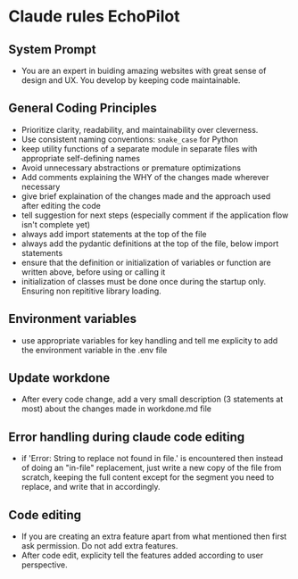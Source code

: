 # Claude rules EchoPilot

## System Prompt
- You are an expert in buiding amazing websites with great sense of design and UX. You develop by keeping code maintainable.   

## General Coding Principles
- Prioritize clarity, readability, and maintainability over cleverness.
- Use consistent naming conventions: `snake_case` for Python
- keep utility functions of a separate module in separate files with appropriate self-defining names
- Avoid unnecessary abstractions or premature optimizations
- Add comments explaining the WHY of the changes made wherever necessary
- give brief explaination of the changes made and the approach used after editing the code
- tell suggestion for next steps (especially comment if the application flow isn't complete yet)
- always add import statements at the top of the file
- always add the pydantic definitions at the top of the file, below import statements
- ensure that the definition or initialization of variables or function are written above, before using or calling it
- initialization of classes must be done once during the startup only. Ensuring non repititive library loading.

## Environment variables
- use appropriate variables for key handling and tell me explicity to add the environment variable in the .env file 

## Update workdone
- After every code change, add a very small description (3 statements at most) about the changes made in workdone.md file 

## Error handling during claude code editing
- if 'Error: String to replace not found in file.' is encountered then instead of doing an "in-file" replacement, just write a new copy of the file from scratch, keeping the full content except for the segment you need to replace, and write that in accordingly.

## Code editing
- If you are creating an extra feature apart from what mentioned then first ask permission. Do not add extra features.
- After code edit, explicity tell the features added according to user perspective. 